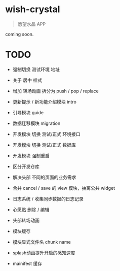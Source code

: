 # wish-crystal
> 愿望水晶 APP

coming soon.

# TODO

* 强制切换 测试环境 地址
* 关于 居中 样式

* 增加 转场动画 拆分为 push / pop / replace
* 更新提示 / 新功能介绍模块 intro
* 引导模块 guide
* 数据迁移模块 migration
* 开发模块 切换 测试/正式 环境接口
* 开发模块 切换 测试/正式 数据库
* 开发模块 强制重启
* 区分开发仓库

* 解决头部 不同的页面的业务需求
* 合并 cancel / save 的 view 模块，抽离公共 widget
* 日志系统 / 收集同步数据的日志记录

* 心愿贴 删除 / 编辑
* 头部转场动画
* 模块缓存
* 模块显式文件名 chunk name
* splash动画提升开启的感知速度
* mainifest 缓存
